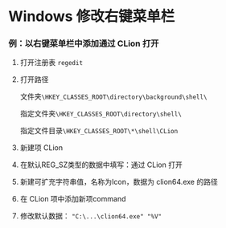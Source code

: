 # Windows 修改右键菜单栏

### 例：以右键菜单栏中添加通过 CLion 打开

1. 打开注册表 `regedit`
3. 打开路径
   
   文件夹`\HKEY_CLASSES_ROOT\directory\background\shell\`
   
   指定文件夹`\HKEY_CLASSES_ROOT\directory\shell\`
   
   指定文件目录`\HKEY_CLASSES_ROOT\*\shell\CLion`
   
5. 新建项 CLion
6. 在默认REG_SZ类型的数据中填写：通过 CLion 打开
7. 新建可扩充字符串值，名称为Icon，数据为 clion64.exe 的路径
8. 在 CLion 项中添加新项command
9. 修改默认数据： `"C:\...\clion64.exe" "%V"`
